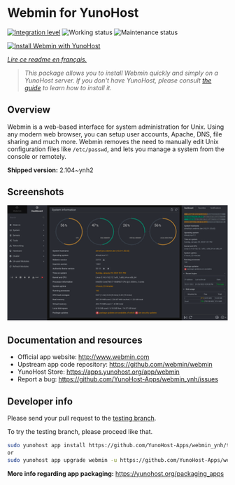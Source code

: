 <!--
N.B.: This README was automatically generated by https://github.com/YunoHost/apps/tree/master/tools/readme_generator
It shall NOT be edited by hand.
-->

# Webmin for YunoHost

[![Integration level](https://dash.yunohost.org/integration/webmin.svg)](https://dash.yunohost.org/appci/app/webmin) ![Working status](https://ci-apps.yunohost.org/ci/badges/webmin.status.svg) ![Maintenance status](https://ci-apps.yunohost.org/ci/badges/webmin.maintain.svg)

[![Install Webmin with YunoHost](https://install-app.yunohost.org/install-with-yunohost.svg)](https://install-app.yunohost.org/?app=webmin)

*[Lire ce readme en français.](./README_fr.md)*

> *This package allows you to install Webmin quickly and simply on a YunoHost server.
If you don't have YunoHost, please consult [the guide](https://yunohost.org/#/install) to learn how to install it.*

## Overview

Webmin is a web-based interface for system administration for Unix. Using any modern web browser, you can setup user accounts, Apache, DNS, file sharing and much more. Webmin removes the need to manually edit Unix configuration files like `/etc/passwd`, and lets you manage a system from the console or remotely.

**Shipped version:** 2.104~ynh2

## Screenshots

![Screenshot of Webmin](./doc/screenshots/screenshot.png)

## Documentation and resources

* Official app website: <http://www.webmin.com>
* Upstream app code repository: <https://github.com/webmin/webmin>
* YunoHost Store: <https://apps.yunohost.org/app/webmin>
* Report a bug: <https://github.com/YunoHost-Apps/webmin_ynh/issues>

## Developer info

Please send your pull request to the [testing branch](https://github.com/YunoHost-Apps/webmin_ynh/tree/testing).

To try the testing branch, please proceed like that.

``` bash
sudo yunohost app install https://github.com/YunoHost-Apps/webmin_ynh/tree/testing --debug
or
sudo yunohost app upgrade webmin -u https://github.com/YunoHost-Apps/webmin_ynh/tree/testing --debug
```

**More info regarding app packaging:** <https://yunohost.org/packaging_apps>